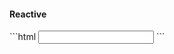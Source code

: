 <h4 class="miami reactive">Reactive</h4>
```html
<input type="text"
  formControlName="nickname"
  required
  pattern="^[a-zA-Z0-9]*$">
```